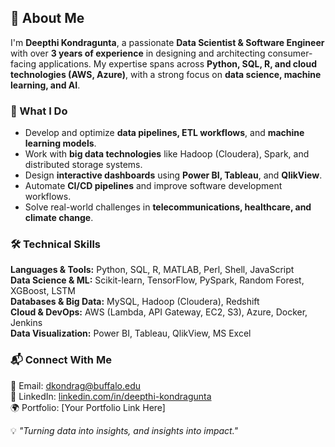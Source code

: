 ## 👋 About Me  

I'm **Deepthi Kondragunta**, a passionate **Data Scientist & Software Engineer** with over **3 years of experience** in designing and architecting consumer-facing applications. My expertise spans across **Python, SQL, R, and cloud technologies (AWS, Azure)**, with a strong focus on **data science, machine learning, and AI**.  

### 🚀 What I Do  
- Develop and optimize **data pipelines, ETL workflows**, and **machine learning models**.  
- Work with **big data technologies** like Hadoop (Cloudera), Spark, and distributed storage systems.  
- Design **interactive dashboards** using **Power BI, Tableau**, and **QlikView**.  
- Automate **CI/CD pipelines** and improve software development workflows.  
- Solve real-world challenges in **telecommunications, healthcare, and climate change**.  

### 🛠️ Technical Skills  
**Languages & Tools:** Python, SQL, R, MATLAB, Perl, Shell, JavaScript  
**Data Science & ML:** Scikit-learn, TensorFlow, PySpark, Random Forest, XGBoost, LSTM  
**Databases & Big Data:** MySQL, Hadoop (Cloudera), Redshift  
**Cloud & DevOps:** AWS (Lambda, API Gateway, EC2, S3), Azure, Docker, Jenkins  
**Data Visualization:** Power BI, Tableau, QlikView, MS Excel  

### 📬 Connect With Me  
📧 Email: [dkondrag@buffalo.edu](mailto:dkondrag@buffalo.edu)  
🔗 LinkedIn: [linkedin.com/in/deepthi-kondragunta](https://www.linkedin.com/in/deepthi-kondragunta/)  
🌍 Portfolio: [Your Portfolio Link Here]  

💡 _"Turning data into insights, and insights into impact."_  

